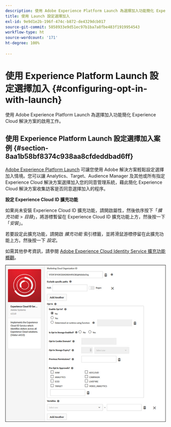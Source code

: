 ```yaml
---
description: 使用 Adobe Experience Platform Launch 為選擇加入功能簡化 Experience Cloud 解決方案的啟用工作。
title: 使用 Launch 設定選擇加入
exl-id: 9e9d1e2b-196f-474c-b872-de4329dcb017
source-git-commit: 5858933e9d51ec97b1ba7a8fbe483f1919954543
workflow-type: ht
source-wordcount: '171'
ht-degree: 100%

---
```


# 使用 Experience Platform Launch 設定選擇加入 {#configuring-opt-in-with-launch}

使用 Adobe Experience Platform Launch 為選擇加入功能簡化 Experience Cloud 解決方案的啟用工作。

## 使用 Experience Platform Launch 設定選擇加入案例 {#section-8aa1b58bf8374c938aa8cfdeddbad6ff}

[Adobe Experience Platform Launch](https://experienceleague.adobe.com/docs/experience-platform/tags/home.html) 可讓您使用 Adobe 解決方案輕鬆設定選擇加入情境。您可以讓 Analytics、Target、Audience Manager 及其他或所有指定 Experience Cloud 解決方案選擇加入您的同意管理系統，藉此簡化 Experience Cloud 解決方案收集訪客是否同意選擇加入的程序。

**設定 Experience Cloud ID 擴充功能**

如果尚未安裝 Experience Cloud ID 擴充功能，請開啟屬性，然後依序按下「*擴充功能* > *目錄*」，將游標暫留在 Experience Cloud ID 擴充功能上方，然後按一下「*安裝*」。

若要設定此擴充功能，請開啟 *擴充功能* 索引標籤，並將滑鼠游標停留在此擴充功能上方。然後按一下 *設定*。

如需其他參考資訊，請參閱 [Adobe Experience Cloud Identity Service 擴充功能概觀](https://experienceleague.adobe.com/docs/experience-platform/tags/extensions/client/id-service/overview.html?lang=zh-Hant)。

![](assets/optin-launch.jpg)
